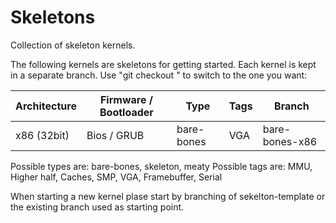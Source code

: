 # Skeletons
Collection of skeleton kernels.

The following kernels are skeletons for getting started. Each kernel
is kept in a separate branch. Use "git checkout <branch>" to switch to
the one you want:

| Architecture | Firmware / Bootloader | Type       | Tags | Branch
| ------------ | --------------------- | ---------- | ---- | ------
| x86 (32bit)  | Bios / GRUB           | bare-bones | VGA  | bare-bones-x86

Possible types are: bare-bones, skeleton, meaty
Possible tags are: MMU, Higher half, Caches, SMP, VGA, Framebuffer,
Serial

When starting a new kernel plase start by branching of
sekelton-template or the existing branch used as starting point.
